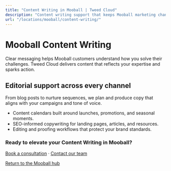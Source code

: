 ```yaml
---
title: "Content Writing in Mooball | Tweed Cloud"
description: "Content writing support that keeps Mooball marketing channels fresh."
url: "/locations/mooball/content-writing/"
---
```


# Mooball Content Writing

Clear messaging helps Mooball customers understand how you solve their challenges. Tweed Cloud delivers content that reflects your expertise and sparks action.

## Editorial support across every channel

From blog posts to nurture sequences, we plan and produce copy that aligns with your campaigns and tone of voice.

- Content calendars built around launches, promotions, and seasonal moments.
- SEO-informed copywriting for landing pages, articles, and resources.
- Editing and proofing workflows that protect your brand standards.

### Ready to elevate your Content Writing in Mooball?

[Book a consultation](/consultation/) · [Contact our team](/contact/)

[Return to the Mooball hub](/locations/mooball/)
